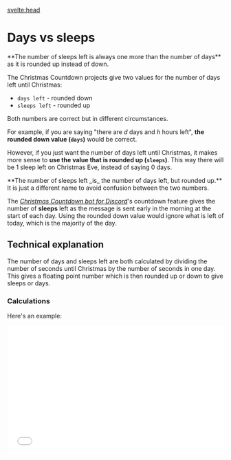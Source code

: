 <script>
	import Note from '../components/Admonitions/Note.svelte';
	import Tip from '../components/Admonitions/Tip.svelte';
</script>

<svelte:head>

<title>Days vs sleeps • Christmas Countdown</title>
<meta name="title" content="Days vs sleeps • Christmas Countdown" />
<meta name="og:title" content="Days vs sleeps • Christmas Countdown" />
<meta name="twitter:title" content="Days vs sleeps • Christmas Countdown" />
<meta name="description" content="The Christmas Countdown projects give two values for the number of days left until Christmas; both numbers are correct but in different circumstances." />
<meta name="og:description" content="The Christmas Countdown projects give two values for the number of days left until Christmas; both numbers are correct but in different circumstances." />
<meta name="twitter:description" content="The Christmas Countdown projects give two values for the number of days left until Christmas; both numbers are correct but in different circumstances." />
</svelte:head>

<div class="sm:col-span-3 m-4 sm:m-8 prose mx-auto sm:prose-xl">

# Days vs sleeps

<Note title="TL;DR">
**The number of sleeps left is always one more than the number of days** as it is rounded up instead of down.
</Note>

The Christmas Countdown projects give two values for the number of days left until Christmas:

- `days left` - rounded down
- `sleeps left` - rounded up

Both numbers are correct but in different circumstances.

For example, if you are saying "there are _d_ days and _h_ hours left", **the rounded down value (`days`)** would be correct.

However, if you just want the number of days left until Christmas, it makes more sense to **use the value that is rounded up (`sleeps`)**.
This way there will be 1 sleep left on Christmas Eve, instead of saying 0 days.

<Tip>
**The number of sleeps left _is_ the number of days left, but rounded up.**
It is just a different name to avoid confusion between the two numbers.
</Tip>

The [_Christmas Countdown bot for Discord_](/discord)'s countdown feature gives the number of **sleeps** left as the message is sent early in the morning at the start of each day. Using the rounded down value would ignore what is left of today, which is the majority of the day.

## Technical explanation

The number of days and sleeps left are both calculated by dividing the number of seconds until Christmas by the number of seconds in one day. This gives a floating point number which is then rounded up or down to give sleeps or days.

### Calculations

Here's an example:

<iframe width="100%" height="300" src="//jsfiddle.net/eartharoid/svjygb4f/61/embedded/result/dark/" allowfullscreen="allowfullscreen" allowpaymentrequest frameborder="0"></iframe>

</div>
